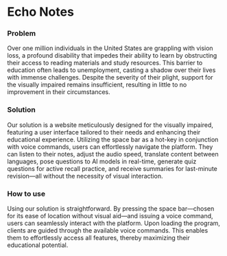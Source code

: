 # Echo Notes

### Problem
Over one million individuals in the United States are grappling with vision loss, a profound disability that impedes their ability to learn by obstructing their access to reading materials and study resources. This barrier to education often leads to unemployment, casting a shadow over their lives with immense challenges. Despite the severity of their plight, support for the visually impaired remains insufficient, resulting in little to no improvement in their circumstances.

### Solution
Our solution is a website meticulously designed for the visually impaired, featuring a user interface tailored to their needs and enhancing their educational experience. Utilizing the space bar as a hot-key in conjunction with voice commands, users can effortlessly navigate the platform. They can listen to their notes, adjust the audio speed, translate content between languages, pose questions to AI models in real-time, generate quiz questions for active recall practice, and receive summaries for last-minute revision—all without the necessity of visual interaction.

### How to use
Using our solution is straightforward. By pressing the space bar—chosen for its ease of location without visual aid—and issuing a voice command, users can seamlessly interact with the platform. Upon loading the program, clients are guided through the available voice commands. This enables them to effortlessly access all features, thereby maximizing their educational potential.